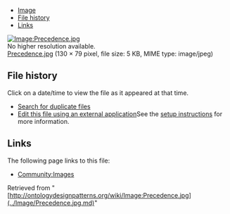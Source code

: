 * [Image](../Image/Precedence.jpg.md#file)
* [File history](../Image/Precedence.jpg.md#filehistory)
* [Links](../Image/Precedence.jpg.md#filelinks)

[![Image:Precedence.jpg](../../../images/2/23/Precedence.jpg)](../../../images/2/23/Precedence.jpg)  
No higher resolution available.  
[Precedence.jpg](../../../images/2/23/Precedence.jpg)‎ (130 × 79 pixel, file size: 5 KB, MIME type: image/jpeg)

## File history

Click on a date/time to view the file as it appeared at that time.



  
* [Search for duplicate files](http://ontologydesignpatterns.org/wiki/Special:FileDuplicateSearch/Precedence.jpg "Special:FileDuplicateSearch/Precedence.jpg")
* [Edit this file using an external application](http://ontologydesignpatterns.org/wiki/index.php?title=Image:Precedence.jpg&action=edit&externaledit=true&mode=file "Image:Precedence.jpg")See the [setup instructions](http://www.mediawiki.org/wiki/Manual:External_editors "http://www.mediawiki.org/wiki/Manual:External_editors") for more information.

## Links



The following page links to this file:


* [Community:Images](../Community/Images.md "Community:Images")


Retrieved from "[http://ontologydesignpatterns.org/wiki/Image:Precedence.jpg](../Image/Precedence.jpg.md)"